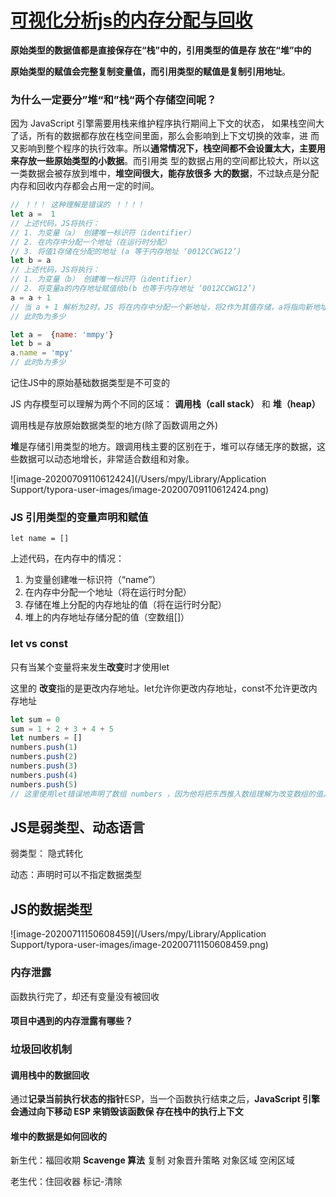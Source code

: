 

# [可视化分析js的内存分配与回收](https://juejin.im/post/597c5b71f265da3e3d122a3b)

**原始类型的数据值都是直接保存在“栈”中的，引用类型的值是存 放在“堆”中的**

**原始类型的赋值会完整复制变量值，而引用类型的赋值是复制引用地址**。

### 为什么一定要分”堆“和”栈“两个存储空间呢？

因为 JavaScript 引擎需要用栈来维护程序执行期间上下文的状态， 如果栈空间大了话，所有的数据都存放在栈空间里面，那么会影响到上下文切换的效率，进 而又影响到整个程序的执行效率。所以**通常情况下，栈空间都不会设置太大，主要用来存放一些原始类型的小数据**。而引用类 型的数据占用的空间都比较大，所以这一类数据会被存放到堆中，**堆空间很大，能存放很多 大的数据**，不过缺点是分配内存和回收内存都会占用一定的时间。

```js
// ！！！ 这种理解是错误的 ！！！！
let a =  1
// 上述代码，JS将执行：
// 1. 为变量（a） 创建唯一标识符（identifier）
// 2. 在内存中分配一个地址（在运行时分配）
// 3. 将值1存储在分配的地址 (a 等于内存地址 ‘0012CCWG12’)
let b = a 
// 上述代码，JS将执行：
// 1. 为变量（b） 创建唯一标识符（identifier）
// 2. 将变量a的内存地址赋值给b(b 也等于内存地址 ‘0012CCWG12’)
a = a + 1
// 当 a + 1 解析为2时，JS 将在内存中分配一个新地址，将2作为其值存储，a将指向新地址
// 此时b为多少

let a =  {name: 'mmpy'}
let b = a 
a.name = 'mpy'
// 此时b为多少

```

记住JS中的原始基础数据类型是不可变的

JS 内存模型可以理解为两个不同的区域： **调用栈（call stack）** 和 **堆（heap）**

调用栈是存放原始数据类型的地方(除了函数调用之外)

**堆**是存储引用类型的地方。跟调用栈主要的区别在于，堆可以存储无序的数据，这些数据可以动态地增长，非常适合数组和对象。

![image-20200709110612424](/Users/mpy/Library/Application Support/typora-user-images/image-20200709110612424.png)



### JS 引用类型的变量声明和赋值

`let name = []`

上述代码，在内存中的情况：

1. 为变量创建唯一标识符（“name”）
2. 在内存中分配一个地址（将在运行时分配）
3. 存储在堆上分配的内存地址的值（将在运行时分配）
4. 堆上的内存地址存储分配的值（空数组[]）



### let **vs** const

只有当某个变量将来发生**改变**时才使用let

这里的 **改变**指的是更改内存地址。let允许你更改内存地址，const不允许更改内存地址

```js
let sum = 0
sum = 1 + 2 + 3 + 4 + 5
let numbers = []
numbers.push(1)
numbers.push(2)
numbers.push(3)
numbers.push(4)
numbers.push(5)
// 这里使用let错误地声明了数组 numbers ，因为他将把东西推入数组理解为改变数组的值。实际上这里只是改变数组的值，并没有改变numbers标识符的内存地址指向，完全可以使用const
```

## JS是弱类型、动态语言

弱类型： 隐式转化

动态：声明时可以不指定数据类型

## JS的数据类型

![image-20200711150608459](/Users/mpy/Library/Application Support/typora-user-images/image-20200711150608459.png)





### 内存泄露

函数执行完了，却还有变量没有被回收

#### 项目中遇到的内存泄露有哪些？



### 垃圾回收机制

#### 调用栈中的数据回收

通过**记录当前执行状态的指针**ESP，当一个函数执行结束之后，**JavaScript 引擎会通过向下移动 ESP 来销毁该函数保 存在栈中的执行上下文**

#### **堆中的数据是如何回收的**

新生代：福回收期   **Scavenge 算法**  复制  对象晋升策略   对象区域  空闲区域

老生代：住回收器 标记-清除

































































